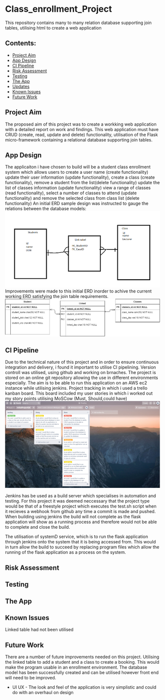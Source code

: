 # Class_enrollment_Project
This repository contains many to many relation database supporting join tables, utilising html to create a web application

## Contents:
* [Project Aim](#Project-Aim)  
* [App Design](#App-Design)
* [CI Pipeline](#CI-Pipeline)  
* [Risk Assessment](#Risk-Assessment)
* [Testing](#Testing)
* [The App](#The-App)
* [Updates](#Updates)
* [Known Issues](#Known-Issues)
* [Future Work](#Future-Work)

## Project Aim 
The proposed aim of this project was to create a workking web application with a detailed report on work and findings.
This web application must have CRUD (create, read, update and delete) functionality, utilisation of the Flask micro-framework containing a relational database supporting join tables. 

## App Design
The applicaiton i have chosen to build will be a student class enrollment system which allows users to create a user name (create functionality) update their user information (update functionality), create a class (create functionality), remove a student from the list(delete functionality) update the list of classes information (update functionality) view a range of classes (read functionality), select a number of classes to attend (update functionality) and remove the selected class from class list (delete functionality)
An initial ERD sample design was instructed to gauge the relations between the database models:
![Initial ERD](https://github.com/MrLucien-Johnson/Class_enrollment_Project/blob/readme/images/early_erd.png)
Improvements were made to this initial ERD inorder to achive the current working ERD satisfying the join table requirements.
![Current ERD](https://github.com/MrLucien-Johnson/Class_enrollment_Project/blob/readme/images/currentERD.png)

## CI Pipeline 
Due to the technical nature of this project and in order to ensure continuous integration and delivery, i found it important to utilise CI pipelining.
Version controll was utilised, using github and working on brnaches. The project is stored on an online git repository allowing the use in different environments especially. The aim is to be able to run this application on an AWS ec2 instance while utilising jenkins. Project tracking in which i used a trello kanban board. This board included my user stories in which i worked out my story points utilising MoSCow (Must, Should,could have)
![Trello](https://github.com/MrLucien-Johnson/Class_enrollment_Project/blob/readme/images/trello.png)

Jenkins has be used as a build server which specialises in automation and testing. For this project it was deemed neccessary that the project type would be that of a freestyle project which executes the test.sh script when it recieves a webhook from github any time a commit is made and pushed. When building using jenkins the build will not complete as the flask application will show as a running process and therefore would not be able to complete and close the build.


 The utilisation of systemD service, which is to run the flask application through jenkins onto the system that it is being accessed from. This would in turn allow the build to succeed by replacing program files which allow the running of the flask application as a process on the system. 

## Risk Assessment

## Testing


## The App


## Known Issues
Linked table had not been utilised 


## Future Work
There are a number of future improvements needed on this project.
Utilising the linked table to add a student and a class to create a booking. This would make the program usable in an enrollment environment. The database model has been successfully created and can be utilised however front end will need to be improved.

* UI UX - The look and feel of the application is very simplistic and could do with an overhaul on design
